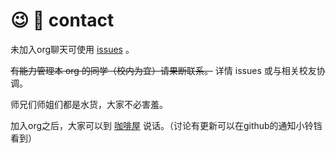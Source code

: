 # :wink: :city_sunset: contact

未加入org聊天可使用 [issues](https://github.com/sysu/contact/issues) 。

~~有能力管理本 org 的同学（校内为宜）请果断联系。~~ 详情 issues 或与相关校友协调。

师兄们师姐们都是水货，大家不必害羞。

加入org之后，大家可以到 [咖啡屋](https://github.com/orgs/sysu/teams/coffeehouse) 说话。（讨论有更新可以在github的通知小铃铛看到）
